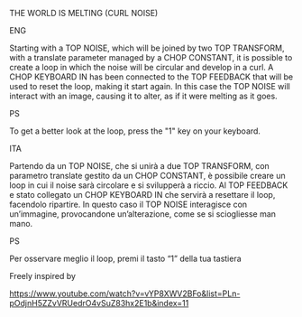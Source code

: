 ﻿THE WORLD IS MELTING (CURL NOISE)


ENG

Starting with a TOP NOISE, which will be joined by two TOP TRANSFORM, with a translate parameter managed by a CHOP CONSTANT, it is possible to create a loop in which the noise will be circular and develop in a curl. A CHOP KEYBOARD IN has been connected to the TOP FEEDBACK that will be used to reset the loop, making it start again. In this case the TOP NOISE will interact with an image, causing it to alter, as if it were melting as it goes. 

PS

To get a better look at the loop, press the "1" key on your keyboard.

ITA

Partendo da un TOP NOISE, che si unirà a due TOP TRANSFORM, con parametro translate gestito da un CHOP CONSTANT, è possibile creare un loop in cui il noise sarà circolare e si svilupperà a riccio. Al TOP FEEDBACK e stato collegato un CHOP KEYBOARD IN che servirà a resettare il loop, facendolo ripartire. In questo caso il TOP NOISE interagisce con un’immagine, provocandone un’alterazione, come se si sciogliesse man mano. 

PS 

Per osservare meglio il loop, premi il tasto “1” della tua tastiera


Freely inspired by

https://www.youtube.com/watch?v=vYP8XWV2BFo&list=PLn-pOdjnH5ZZvVRUedrO4vSuZ83hx2E1b&index=11

